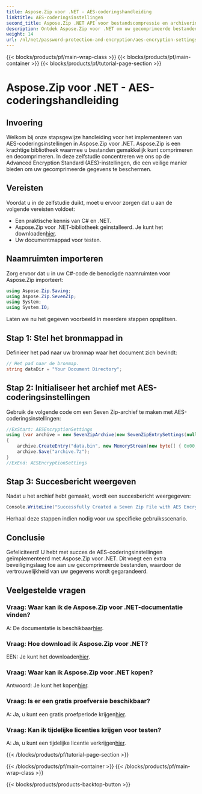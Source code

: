 ```yaml
---
title: Aspose.Zip voor .NET - AES-coderingshandleiding
linktitle: AES-coderingsinstellingen
second_title: Aspose.Zip .NET API voor bestandscompressie en archivering
description: Ontdek Aspose.Zip voor .NET om uw gecomprimeerde bestanden te beveiligen met AES-codering. Download nu voor efficiënte gegevensbescherming.
weight: 14
url: /nl/net/password-protection-and-encryption/aes-encryption-settings/
---
```


{{< blocks/products/pf/main-wrap-class >}}
{{< blocks/products/pf/main-container >}}
{{< blocks/products/pf/tutorial-page-section >}}

# Aspose.Zip voor .NET - AES-coderingshandleiding


## Invoering

Welkom bij onze stapsgewijze handleiding voor het implementeren van AES-coderingsinstellingen in Aspose.Zip voor .NET. Aspose.Zip is een krachtige bibliotheek waarmee u bestanden gemakkelijk kunt comprimeren en decomprimeren. In deze zelfstudie concentreren we ons op de Advanced Encryption Standard (AES)-instellingen, die een veilige manier bieden om uw gecomprimeerde gegevens te beschermen.

## Vereisten

Voordat u in de zelfstudie duikt, moet u ervoor zorgen dat u aan de volgende vereisten voldoet:

- Een praktische kennis van C# en .NET.
-  Aspose.Zip voor .NET-bibliotheek geïnstalleerd. Je kunt het downloaden[hier](https://releases.aspose.com/zip/net/).
- Uw documentmappad voor testen.

## Naamruimten importeren

Zorg ervoor dat u in uw C#-code de benodigde naamruimten voor Aspose.Zip importeert:

```csharp
using Aspose.Zip.Saving;
using Aspose.Zip.SevenZip;
using System;
using System.IO;
```

Laten we nu het gegeven voorbeeld in meerdere stappen opsplitsen.

## Stap 1: Stel het bronmappad in

Definieer het pad naar uw bronmap waar het document zich bevindt:

```csharp
// Het pad naar de bronmap.
string dataDir = "Your Document Directory";
```

## Stap 2: Initialiseer het archief met AES-coderingsinstellingen

Gebruik de volgende code om een Seven Zip-archief te maken met AES-coderingsinstellingen:

```csharp
//ExStart: AESEncryptionSettings
using (var archive = new SevenZipArchive(new SevenZipEntrySettings(null, new SevenZipAESEncryptionSettings("p@s$"))))
{
    archive.CreateEntry("data.bin", new MemoryStream(new byte[] { 0x00, 0xFF }));
    archive.Save("archive.7z");
}
//ExEnd: AESEncryptionSettings
```

## Stap 3: Succesbericht weergeven

Nadat u het archief hebt gemaakt, wordt een succesbericht weergegeven:

```csharp
Console.WriteLine("Successfully Created a Seven Zip File with AES Encryption Settings");
```

Herhaal deze stappen indien nodig voor uw specifieke gebruiksscenario.

## Conclusie

Gefeliciteerd! U hebt met succes de AES-coderingsinstellingen geïmplementeerd met Aspose.Zip voor .NET. Dit voegt een extra beveiligingslaag toe aan uw gecomprimeerde bestanden, waardoor de vertrouwelijkheid van uw gegevens wordt gegarandeerd.

## Veelgestelde vragen

### Vraag: Waar kan ik de Aspose.Zip voor .NET-documentatie vinden?
 A: De documentatie is beschikbaar[hier](https://reference.aspose.com/zip/net/).

### Vraag: Hoe download ik Aspose.Zip voor .NET?
 EEN: Je kunt het downloaden[hier](https://releases.aspose.com/zip/net/).

### Vraag: Waar kan ik Aspose.Zip voor .NET kopen?
 Antwoord: Je kunt het kopen[hier](https://purchase.aspose.com/buy).

### Vraag: Is er een gratis proefversie beschikbaar?
 A: Ja, u kunt een gratis proefperiode krijgen[hier](https://releases.aspose.com/).

### Vraag: Kan ik tijdelijke licenties krijgen voor testen?
 A: Ja, u kunt een tijdelijke licentie verkrijgen[hier](https://purchase.aspose.com/temporary-license/).


{{< /blocks/products/pf/tutorial-page-section >}}

{{< /blocks/products/pf/main-container >}}
{{< /blocks/products/pf/main-wrap-class >}}

{{< blocks/products/products-backtop-button >}}
